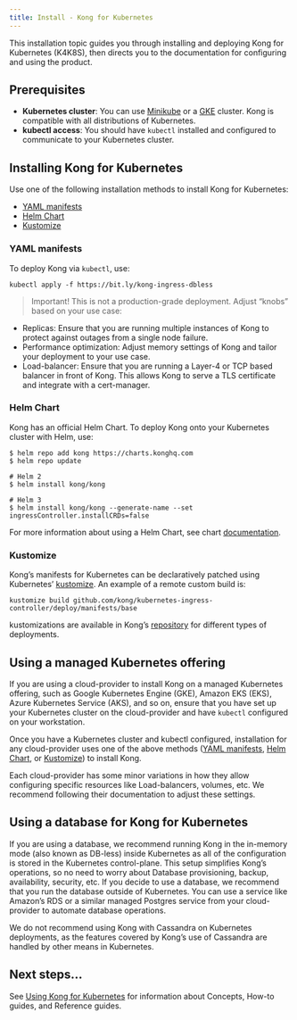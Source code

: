 ```yaml
---
title: Install - Kong for Kubernetes
---
```


This installation topic guides you through installing and deploying Kong for Kubernetes (K4K8S), then directs you to the documentation for configuring and using the product.

## Prerequisites
- **Kubernetes cluster**: You can use [Minikube](https://kubernetes.io/docs/setup/minikube/) or a [GKE](https://cloud.google.com/kubernetes-engine/) cluster. Kong is compatible with all distributions of Kubernetes.
- **kubectl access**: You should have `kubectl` installed and configured to communicate to your Kubernetes cluster.


## Installing Kong for Kubernetes
Use one of the following installation methods to install Kong for Kubernetes:
- [YAML manifests](#yaml-manifests)
- [Helm Chart](#helm-chart)
- [Kustomize](#kustomize)


### YAML manifests
To deploy Kong via `kubectl`, use:

```
kubectl apply -f https://bit.ly/kong-ingress-dbless
```

> Important! This is not a production-grade deployment. 
Adjust “knobs” based on your use case: 
- Replicas: Ensure that you are running multiple instances of Kong to protect against outages from a single node failure.
- Performance optimization: Adjust memory settings of Kong and tailor your deployment to your use case.
- Load-balancer: Ensure that you are running a Layer-4 or TCP based balancer in front of Kong. This allows Kong to serve a TLS certificate and integrate with a cert-manager.


### Helm Chart
Kong has an official Helm Chart. To deploy Kong onto your Kubernetes cluster with Helm, use:

```
$ helm repo add kong https://charts.konghq.com
$ helm repo update

# Helm 2
$ helm install kong/kong

# Helm 3
$ helm install kong/kong --generate-name --set ingressController.installCRDs=false
```

For more information about using a Helm Chart, see chart
[documentation](https://github.com/Kong/charts/blob/main/charts/kong/README.md).

### Kustomize
Kong’s manifests for Kubernetes can be declaratively patched using Kubernetes’ [kustomize](https://kustomize.io/). An example of a remote custom build is:

```
kustomize build github.com/kong/kubernetes-ingress-controller/deploy/manifests/base
```

kustomizations are available in Kong’s [repository](https://github.com/Kong/kubernetes-ingress-controller/tree/main/deploy/manifests) for different types of deployments.


## Using a managed Kubernetes offering
If you are using a cloud-provider to install Kong on a managed Kubernetes offering, such as Google Kubernetes Engine (GKE), Amazon EKS (EKS), Azure Kubernetes Service (AKS), and so on, ensure that you have set up your Kubernetes cluster on the cloud-provider and have `kubectl` configured on your workstation.

Once you have a Kubernetes cluster and kubectl configured, installation for any cloud-provider uses one of the above methods ([YAML manifests](#yaml-manifests), [Helm Chart](#helm-chart), or [Kustomize](#kustomize)) to install Kong.

Each cloud-provider has some minor variations in how they allow configuring specific resources like Load-balancers, volumes, etc. We recommend following their documentation to adjust these settings.


## Using a database for Kong for Kubernetes
If you are using a database, we recommend running Kong in the in-memory mode (also known as DB-less) inside Kubernetes as all of the configuration is stored in the Kubernetes control-plane. This setup simplifies Kong’s operations, so no need to worry about Database provisioning, backup, availability, security, etc.
If you decide to use a database, we recommend that you run the database outside of Kubernetes. You can use a service like Amazon’s RDS or a similar managed Postgres service from your cloud-provider to automate database operations.

We do not recommend using Kong with Cassandra on Kubernetes deployments, as the features covered by Kong’s use of Cassandra are handled by other means in Kubernetes.

## Next steps…
See [Using Kong for Kubernetes](/{{page.kong_version}}/kong-for-kubernetes/using-kong-for-kubernetes) for information about Concepts, How-to guides, and Reference guides.
